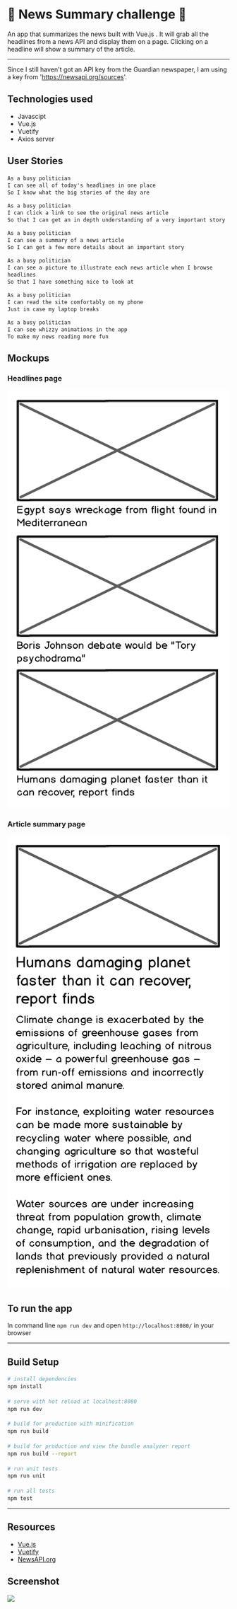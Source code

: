 # :newspaper: News Summary challenge :newspaper:

An app that summarizes the news built with Vue.js . It will grab all the headlines from a news API and display them on a page.  Clicking on a headline will show a summary of the article.

---

Since I still haven't got an API key from the Guardian newspaper, I am using a key from 'https://newsapi.org/sources'.

## Technologies used

- Javascipt
- Vue.js
- Vuetify
- Axios server

## User Stories


```
As a busy politician
I can see all of today's headlines in one place
So I know what the big stories of the day are
```

```
As a busy politician
I can click a link to see the original news article
So that I can get an in depth understanding of a very important story
```

```
As a busy politician
I can see a summary of a news article
So I can get a few more details about an important story
```

```
As a busy politician
I can see a picture to illustrate each news article when I browse headlines
So that I have something nice to look at
```

```
As a busy politician
I can read the site comfortably on my phone
Just in case my laptop breaks
```

```
As a busy politician
I can see whizzy animations in the app
To make my news reading more fun
```

## Mockups

### Headlines page

![Headlines page mockup](/images/news-summary-project-headlines-page-mockup.png)

### Article summary page

![Article page mockup](/images/news-summary-project-article-page-mockup.png)


## To run the app

In command line `npm run dev` and open `http://localhost:8080/` in your browser

---

## Build Setup

``` bash
# install dependencies
npm install

# serve with hot reload at localhost:8080
npm run dev

# build for production with minification
npm run build

# build for production and view the bundle analyzer report
npm run build --report

# run unit tests
npm run unit

# run all tests
npm test
```
---

## Resources

* [Vue.js](https://vuejs.org)
* [Vuetify](https://vuetifyjs.com/)
* [NewsAPI.org](https://newsapi.org/sources)


## Screenshot

<img width="910" src="https://user-images.githubusercontent.com/23095774/61187587-22f98480-a66b-11e9-912f-56c46b54f5a8.png">

